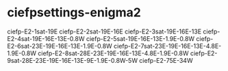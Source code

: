 # ciefpsettings-enigma2

ciefp-E2-1sat-19E
ciefp-E2-2sat-19E-16E
ciefp-E2-3sat-19E-16E-13E
ciefp-E2-4sat-19E-16E-13E-0.8W
ciefp-E2-5sat-19E-16E-13E-1.9E-0.8W
ciefp-E2-6sat-23E-19E-16E-13E-1.9E-0.8W
ciefp-E2-7sat-23E-19E-16E-13E-4.8E-1.9E-0.8W
ciefp-E2-8sat-28E-23E-19E-16E-13E-4.8E-1.9E-0.8W
ciefp-E2-9sat-28E-23E-19E-16E-13E-9E-1.9E-0.8W-5W
ciefp-E2-75E-34W
